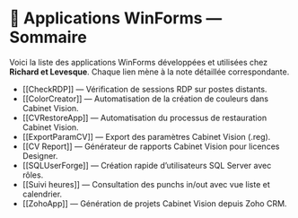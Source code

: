 # 📂 Applications WinForms — Sommaire

Voici la liste des applications WinForms développées et utilisées chez **Richard et Levesque**. Chaque lien mène à la note détaillée correspondante.

- [[CheckRDP]] — Vérification de sessions RDP sur postes distants.
- [[ColorCreator]] — Automatisation de la création de couleurs dans Cabinet Vision.
- [[CVRestoreApp]] — Automatisation du processus de restauration Cabinet Vision.
- [[ExportParamCV]] — Export des paramètres Cabinet Vision (.reg).
- [[CV Report]] — Générateur de rapports Cabinet Vision pour licences Designer.
- [[SQLUserForge]] — Création rapide d’utilisateurs SQL Server avec rôles.
- [[Suivi heures]] — Consultation des punchs in/out avec vue liste et calendrier.
- [[ZohoApp]] — Génération de projets Cabinet Vision depuis Zoho CRM.